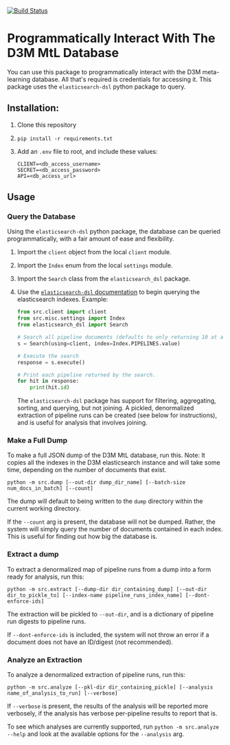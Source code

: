 [![Build Status](https://api.travis-ci.org/byu-dml/d3m-mtl-db-reader.png)](https://travis-ci.org/byu-dml/d3m-mtl-db-reader)

# Programmatically Interact With The D3M MtL Database 

You can use this package to programmatically interact with the D3M meta-learning database. All that's required is credentials for accessing it. This package uses the `elasticsearch-dsl` python package to query.

## Installation:

1.  Clone this repository

1.  ```shell
    pip install -r requirements.txt
    ```

1.  Add an `.env` file to root, and include these values:

    ```env
    CLIENT=<db_access_username>
    SECRET=<db_access_password>
    API=<db_access_url>
    ```

## Usage

### Query the Database

Using the `elasticsearch-dsl` python package, the database can be queried programmatically, with a fair amount of ease and flexibility.

1.  Import the `client` object from the local `client` module.
1.  Import the `Index` enum from the local `settings` module.
1.  Import the `Search` class from the `elasticsearch_dsl` package.
1.  Use the [`elasticsearch-dsl` documentation](https://elasticsearch-dsl.readthedocs.io/en/latest/search_dsl.html) to begin querying the elasticsearch indexes. Example:
    
    ```python
    from src.client import client
    from src.misc.settings import Index
    from elasticsearch_dsl import Search

    # Search all pipeline documents (defaults to only returning 10 at a time max)
    s = Search(using=client, index=Index.PIPELINES.value)

    # Execute the search
    response = s.execute()

    # Print each pipeline returned by the search.
    for hit in response:
        print(hit.id)
    ```

    The `elasticsearch-dsl` package has support for filtering, aggregating, sorting, and querying, but not joining. A pickled, denormalized extraction of pipeline runs can be created (see below for instructions), and is useful for analysis that involves joining.

### Make a Full Dump

To make a full JSON dump of the D3M MtL database, run this. Note: It copies all the indexes in the D3M elasticsearch instance and will take some time, depending on the number of documents that exist.

```shell
python -m src.dump [--out-dir dump_dir_name] [--batch-size num_docs_in_batch] [--count]
```

The dump will default to being written to the `dump` directory within the current working directory.

If the `--count` arg is present, the database will not be dumped. Rather, the system will simply query the number of documents contained in each index. This is useful for finding out how big the database is.

### Extract a dump

To extract a denormalized map of pipeline runs from a dump into a form ready for analysis, run this:

```shell
python -m src.extract [--dump-dir dir_containing_dump] [--out-dir dir_to_pickle_to] [--index-name pipeline_runs_index_name] [--dont-enforce-ids]
```

The extraction will be pickled to `--out-dir`, and is a dictionary of pipeline run digests to pipeline runs.

If `--dont-enforce-ids` is included, the system will not throw an error if a document does not have an ID/digest (not recommended).

### Analyze an Extraction

To analyze a denormalized extraction of pipeline runs, run this:

```shell
python -m src.analyze [--pkl-dir dir_containing_pickle] [--analysis name_of_analysis_to_run] [--verbose]
```

If `--verbose` is present, the results of the analysis will be reported more verbosely, if the analysis has verbose per-pipeline results to report that is.

To see which analyses are currently supported, run `python -m src.analyze --help` and look at the available options for the `--analysis` arg.